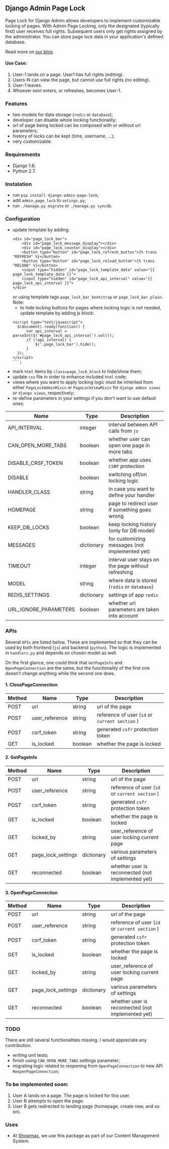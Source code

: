 ## Django Admin Page Lock

Page Lock for Django Admin allows developers to implement customizable locking of pages.
With Admin Page Locking, only the designated (typically first) user receives full rights.
Subsequent users only get rights assigned by the administrator. You can store page lock data in
your application's defined database.

Read more on [our blog](https://tech.showmax.com/2018/02/django-admin-page-lock/).

#### Use Case:
1. User-1 lands on a page. User1 has full rights (editing).
2. Users-N can view the page, but cannot use full rights (no editing).
3. User-1 leaves.
4. Whoever next enters, or refreshes, becomes User-1.

### Features
* two models for data storage (`redis` or `database`);
* developer can disable whole locking functionality;
* url of page being locked can be composed with or without url parameters;
* history of locks can be kept (time, username, ...);
* very customizable.

### Requirements
* Django 1.8;
* Python 2.7.

### Instalation
* run `pip install django-admin-page-lock`;
* add `admin_page_lock` to `setings.py`;
* run `./manage.py migrate` or `./manage.py syncdb`.

### Configuration
* update template by adding:
    ```
    <div id="page_lock_bar">
        <div id="page_lock_message_display"></div>
        <div id="page_lock_counter_display"></div>
        <button type="button" id="page_lock_refresh_button">{% trans "REFRESH" %}</button>
        <button type="button" id="page_lock_reload_button">{% trans "RELOAD" %}</button>
        <input type="hidden" id="page_lock_template_data" value="{{ page_lock_template_data }}">
        <input type="hidden" id="page_lock_api_interval" value="{{ page_lock_api_interval }}">
    </div>
    ```
  or using template tags `page_lock_bar_bootstrap` or `page_lock_bar_plain`. 
  Note:
  * to hide locking buttons for pages where locking logic is not needed, update template by adding js block:
  ```
  <script type="text/javascript">
    $(document).ready(function() {
        var api_interval = parseInt($('#page_lock_api_interval').val());
        if (!api_interval) {
            $('.page_lock_bar').hide();
        }
    });
  </script>
  ```;
* mark `html` items by `class=page_lock_block` to hide/show them;
* update `css` file in order to enhance included `html` code;
* views where you want to apply locking logic must be inherited from either `PageLockAdminMixin` or `PageLockViewMixin` for `django admin views` or `django views`, respectively;
* re-define parameters in your settings if you don't want to use default ones:

| Name                   | Type       | Description                                        |
| ---------------------- | ---------- | -------------------------------------------------- |
| API_INTERVAL           | integer    | interval between API calls from `js`               |
| CAN_OPEN_MORE_TABS     | boolean    | whether user can open one page in more tabs        |
| DISABLE_CRSF_TOKEN     | boolean    | whether app uses `CSRF` protection                 |
| DISABLE                | boolean    | switching off/on locking logic                     |
| HANDLER_CLASS          | string     | in case you want to define your handler            |
| HOMEPAGE               | string     | page to redirect user if something goes wrong      |
| KEEP_DB_LOCKS          | boolean    | keep locking history (only for DB model)           |
| MESSAGES               | dictionary | for customizing messages (not implemented yet)     |
| TIMEOUT                | integer    | interval user stays on the page without refreshing |
| MODEL                  | string     | where data is stored (`redis` or `database`)       |
| REDIS_SETTINGS         | dictionary | settings of app `redis`                            |
| URL_IGNORE_PARAMETERS  | boolean    | whether url parameters are taken into account      |

### APIs

Several `APIs` are listed below. These are implemented so that they can be used by both frontend (`js`)
and backend (`python`). The logic is implemented in `handlers.py` and depends on chosen model as well.

On the first glance, one could think that `GetPageInfo` and `OpenPageConnection` are the same, but
the functionality of the first one doesn't change anything while the second one does.

#### 1. ClosePageConnection

| Method    |Name                | Type      | Description                                       |
|---------- |------------------- | --------- | ------------------------------------------------- |
| POST      | url                | string    | url of the page                                   |
| POST      | user_reference     | string    | reference of user (`id` or `current section` )    |
| POST      | csrf_token         | string    | generated `csfr` protection token                 |
| GET       | is_locked          | boolean   | whether the page is locked                        |

#### 2. GetPageInfo

| Method    |Name                | Type      | Description                                       |
|---------- |------------------- | --------- | ------------------------------------------------- |
| POST      | url                | string    | url of the page                                   |
| POST      | user_reference     | string    | reference of user (`id` or `current section` )    |
| POST      | csrf_token         | string    | generated `csfr` protection token                 |
| GET       | is_locked          | boolean   | whether the page is locked                        |
| GET       | locked_by          | string    | user_reference of user locking current page       |
| GET       | page_lock_settings | dictionary| various parameters of settings                    |
| GET       | reconnected        | boolean   | whether user is reconnected (not implemented yet) |

#### 3. OpenPageConnection

| Method    |Name                | Type      | Description                                       |
|---------- |------------------- | --------- | ------------------------------------------------- |
| POST      | url                | string    | url of the page                                   |
| POST      | user_reference     | string    | reference of user (`id` or `current section` )    |
| POST      | csrf_token         | string    | generated `csfr` protection token                 |
| GET       | is_locked          | boolean   | whether the page is locked                        |
| GET       | locked_by          | string    | user_reference of user locking current page       |
| GET       | page_lock_settings | dictionary| various parameters of settings                    |
| GET       | reconnected        | boolean   | whether user is reconnected (not implemented yet) |


### TODO
There are still several functionalities missing. I would appreciate any contribution.
* writing unit tests;
* finish using `CAN_OPEN_MORE_TABS` settings parameter;
* migrating logic related to reopening from `OpenPageConnection` to new API `ReopenPageConnection`;

### To be implemented soon:
1. User A lands on a page. The page is locked for this user.
2. User B attempts to open the page.
3. User B gets redirected to landing page (homepage, create new, and so on).

### Uses
* At [Showmax](https://tech.showmax.com/), we use this package as part of our Content Management System.
